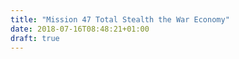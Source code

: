 ```yaml
---
title: "Mission 47 Total Stealth the War Economy"
date: 2018-07-16T08:48:21+01:00
draft: true
---
```


